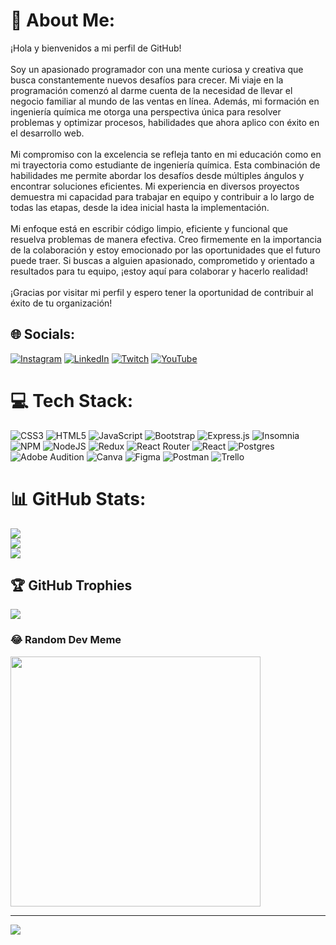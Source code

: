 # 💫 About Me:
¡Hola y bienvenidos a mi perfil de GitHub!<br><br>Soy un apasionado programador con una mente curiosa y creativa que busca constantemente nuevos desafíos para crecer. Mi viaje en la programación comenzó al darme cuenta de la necesidad de llevar el negocio familiar al mundo de las ventas en línea. Además, mi formación en ingeniería química me otorga una perspectiva única para resolver problemas y optimizar procesos, habilidades que ahora aplico con éxito en el desarrollo web.<br><br>Mi compromiso con la excelencia se refleja tanto en mi educación como en mi trayectoria como estudiante de ingeniería química. Esta combinación de habilidades me permite abordar los desafíos desde múltiples ángulos y encontrar soluciones eficientes. Mi experiencia en diversos proyectos demuestra mi capacidad para trabajar en equipo y contribuir a lo largo de todas las etapas, desde la idea inicial hasta la implementación.<br><br>Mi enfoque está en escribir código limpio, eficiente y funcional que resuelva problemas de manera efectiva. Creo firmemente en la importancia de la colaboración y estoy emocionado por las oportunidades que el futuro puede traer. Si buscas a alguien apasionado, comprometido y orientado a resultados para tu equipo, ¡estoy aquí para colaborar y hacerlo realidad!<br><br>¡Gracias por visitar mi perfil y espero tener la oportunidad de contribuir al éxito de tu organización!


## 🌐 Socials:
[![Instagram](https://img.shields.io/badge/Instagram-%23E4405F.svg?logo=Instagram&logoColor=white)](https://instagram.com/arcancode) [![LinkedIn](https://img.shields.io/badge/LinkedIn-%230077B5.svg?logo=linkedin&logoColor=white)](https://linkedin.com/in/arcancode) [![Twitch](https://img.shields.io/badge/Twitch-%239146FF.svg?logo=Twitch&logoColor=white)](https://twitch.tv/arcancode) [![YouTube](https://img.shields.io/badge/YouTube-%23FF0000.svg?logo=YouTube&logoColor=white)](https://youtube.com/@ArcanCode) 

# 💻 Tech Stack:
![CSS3](https://img.shields.io/badge/css3-%231572B6.svg?style=for-the-badge&logo=css3&logoColor=white) ![HTML5](https://img.shields.io/badge/html5-%23E34F26.svg?style=for-the-badge&logo=html5&logoColor=white) ![JavaScript](https://img.shields.io/badge/javascript-%23323330.svg?style=for-the-badge&logo=javascript&logoColor=%23F7DF1E) ![Bootstrap](https://img.shields.io/badge/bootstrap-%23563D7C.svg?style=for-the-badge&logo=bootstrap&logoColor=white) ![Express.js](https://img.shields.io/badge/express.js-%23404d59.svg?style=for-the-badge&logo=express&logoColor=%2361DAFB) ![Insomnia](https://img.shields.io/badge/Insomnia-black?style=for-the-badge&logo=insomnia&logoColor=5849BE) ![NPM](https://img.shields.io/badge/NPM-%23000000.svg?style=for-the-badge&logo=npm&logoColor=white) ![NodeJS](https://img.shields.io/badge/node.js-6DA55F?style=for-the-badge&logo=node.js&logoColor=white) ![Redux](https://img.shields.io/badge/redux-%23593d88.svg?style=for-the-badge&logo=redux&logoColor=white) ![React Router](https://img.shields.io/badge/React_Router-CA4245?style=for-the-badge&logo=react-router&logoColor=white) ![React](https://img.shields.io/badge/react-%2320232a.svg?style=for-the-badge&logo=react&logoColor=%2361DAFB) ![Postgres](https://img.shields.io/badge/postgres-%23316192.svg?style=for-the-badge&logo=postgresql&logoColor=white) ![Adobe Audition](https://img.shields.io/badge/Adobe%20Audition-9999FF.svg?style=for-the-badge&logo=Adobe%20Audition&logoColor=white) ![Canva](https://img.shields.io/badge/Canva-%2300C4CC.svg?style=for-the-badge&logo=Canva&logoColor=white) 	![Figma](https://img.shields.io/badge/figma-%23F24E1E.svg?style=for-the-badge&logo=figma&logoColor=white) ![Postman](https://img.shields.io/badge/Postman-FF6C37?style=for-the-badge&logo=postman&logoColor=white) ![Trello](https://img.shields.io/badge/Trello-%23026AA7.svg?style=for-the-badge&logo=Trello&logoColor=white)
# 📊 GitHub Stats:
![](https://github-readme-stats.vercel.app/api?username=JonnyFernandez&theme=tokyonight&hide_border=false&include_all_commits=false&count_private=false)<br/>
![](https://github-readme-streak-stats.herokuapp.com/?user=JonnyFernandez&theme=tokyonight&hide_border=false)<br/>
![](https://github-readme-stats.vercel.app/api/top-langs/?username=JonnyFernandez&theme=tokyonight&hide_border=false&include_all_commits=false&count_private=false&layout=compact)

## 🏆 GitHub Trophies
![](https://github-profile-trophy.vercel.app/?username=JonnyFernandez&theme=monokai&no-frame=false&no-bg=true&margin-w=4)

### 😂 Random Dev Meme
<img src='https://randommeme-five.vercel.app/' style="height: 400px;"/>

---
[![](https://visitcount.itsvg.in/api?id=JonnyFernandez&icon=0&color=0)](https://visitcount.itsvg.in)

<!-- Proudly created with GPRM ( https://gprm.itsvg.in ) -->
